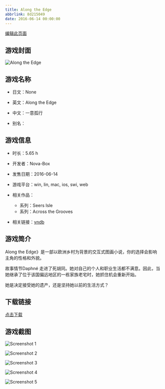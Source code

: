 ```yaml
---
title: Along the Edge
abbrlink: 8d215049
date: 2016-06-14 00:00:00
---
```

[编辑此页面](https://github.com/ACG-3/ADV3-source/blob/main/source/_posts/Along%20the%20Edge.md)

## 游戏封面

![Along the Edge](https://pan.timero.xyz/d/onedrive/img_lib_001/Along%20the%20Edge_cover.avif)


## 游戏名称

- 日文：None
- 英文：Along the Edge
- 中文：一意孤行

- 别名：


## 游戏信息

- 时长：5.65 h
- 开发者：Nova-Box
- 发售日期：2016-06-14
- 游戏平台：win, lin, mac, ios, swi, web
- 相关作品：
   - 系列：Seers Isle
   - 系列：Across the Grooves

- 相关链接：[vndb](https://vndb.org/v19584)


## 游戏简介

Along the Edge》是一部以欧洲乡村为背景的交互式图画小说，你的选择会影响主角的性格和外貌。

故事情节Daphné 走进了死胡同。她对自己的个人和职业生活都不满意。因此，当她继承了位于该国偏远地区的一栋家族老宅时，她抓住机会重新开始。

她是决定接受她的遗产，还是坚持她以前的生活方式？




## 下载链接

[点击下载](https://pan.timero.xyz/onedrive/adv_lib_001/Along%20the%20Edge)


## 游戏截图


![Screenshot 1](https://pan.timero.xyz/d/onedrive/img_lib_001/Along%20the%20Edge_Screenshot_1.avif)

![Screenshot 2](https://pan.timero.xyz/d/onedrive/img_lib_001/Along%20the%20Edge_Screenshot_2.avif)

![Screenshot 3](https://pan.timero.xyz/d/onedrive/img_lib_001/Along%20the%20Edge_Screenshot_3.avif)

![Screenshot 4](https://pan.timero.xyz/d/onedrive/img_lib_001/Along%20the%20Edge_Screenshot_4.avif)

![Screenshot 5](https://pan.timero.xyz/d/onedrive/img_lib_001/Along%20the%20Edge_Screenshot_5.avif)

